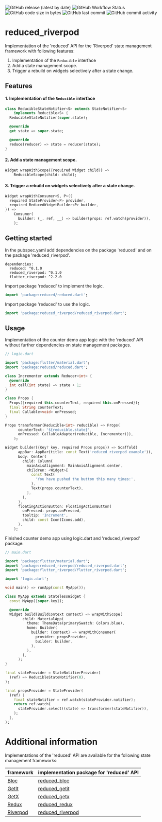 ![GitHub release (latest by date)](https://img.shields.io/github/v/release/partmaster/reduced_riverpod)
![GitHub Workflow Status](https://img.shields.io/github/actions/workflow/status/partmaster/reduced_riverpod/dart.yml)
![GitHub code size in bytes](https://img.shields.io/github/languages/code-size/partmaster/reduced_riverpod)
![GitHub last commit](https://img.shields.io/github/last-commit/partmaster/reduced_riverpod)
![GitHub commit activity](https://img.shields.io/github/commit-activity/m/partmaster/reduced_riverpod)
# reduced_riverpod

Implementation of the 'reduced' API for the 'Riverpod' state management framework with following features:

1. Implementation of the ```Reducible``` interface 
2. Add a state management scope.
3. Trigger a rebuild on widgets selectively after a state change.

## Features

#### 1. Implementation of the ```Reducible``` interface 

```dart
class ReducibleStateNotifier<S> extends StateNotifier<S>
    implements Reducible<S> {
  ReducibleStateNotifier(super.state);

  @override
  get state => super.state;

  @override
  reduce(reducer) => state = reducer(state);
}
```

#### 2. Add a state management scope.

```dart
Widget wrapWithScope({required Widget child}) =>
    ReducibleScope(child: child);
```

#### 3. Trigger a rebuild on widgets selectively after a state change.

```dart
Widget wrapWithConsumer<S, P>({
  required StateProvider<P> provider,
  required ReducedWidgetBuilder<P> builder,
}) =>
    Consumer(
      builder: (_, ref, __) => builder(props: ref.watch(provider)),
    );
```

## Getting started

In the pubspec.yaml add dependencies on the package 'reduced' and on the package  'reduced_riverpod'.

```
dependencies:
  reduced: ^0.1.0
  reduced_riverpod: ^0.1.0
  flutter_riverpod: ^2.2.0
```

Import package 'reduced' to implement the logic.

```dart
import 'package:reduced/reduced.dart';
```

Import package 'reduced' to use the logic.

```dart
import 'package:reduced_riverpod/reduced_riverpod.dart';
```

## Usage

Implementation of the counter demo app logic with the 'reduced' API without further dependencies on state management packages.

```dart
// logic.dart

import 'package:flutter/material.dart';
import 'package:reduced/reduced.dart';

class Incrementer extends Reducer<int> {
  @override
  int call(int state) => state + 1;
}

class Props {
  Props({required this.counterText, required this.onPressed});
  final String counterText;
  final Callable<void> onPressed;
}

Props transformer(Reducible<int> reducible) => Props(
      counterText: '${reducible.state}',
      onPressed: CallableAdapter(reducible, Incrementer()),
    );

Widget builder({Key? key, required Props props}) => Scaffold(
      appBar: AppBar(title: const Text('reduced_riverpod example')),
      body: Center(
        child: Column(
          mainAxisAlignment: MainAxisAlignment.center,
          children: <Widget>[
            const Text(
              'You have pushed the button this many times:',
            ),
            Text(props.counterText),
          ],
        ),
      ),
      floatingActionButton: FloatingActionButton(
        onPressed: props.onPressed,
        tooltip: 'Increment',
        child: const Icon(Icons.add),
      ),
    );
```

Finished counter demo app using logic.dart and 'reduced_riverpod' package:

```dart
// main.dart

import 'package:flutter/material.dart';
import 'package:reduced_riverpod/reduced_riverpod.dart';
import 'package:flutter_riverpod/flutter_riverpod.dart';

import 'logic.dart';

void main() => runApp(const MyApp());

class MyApp extends StatelessWidget {
  const MyApp({super.key});

  @override
  Widget build(BuildContext context) => wrapWithScope(
        child: MaterialApp(
          theme: ThemeData(primarySwatch: Colors.blue),
          home: Builder(
            builder: (context) => wrapWithConsumer(
              provider: propsProvider,
              builder: builder,
            ),
          ),
        ),
      );
}

final stateProvider = StateNotifierProvider(
  (ref) => ReducibleStateNotifier(0),
);

final propsProvider = StateProvider(
  (ref) {
    final stateNotifier = ref.watch(stateProvider.notifier);
    return ref.watch(
      stateProvider.select((state) => transformer(stateNotifier)),
    );
  },
);
```

# Additional information

Implementations of the 'reduced' API are available for the following state management frameworks:

|framework|implementation package for 'reduced' API|
|---|---|
|[Bloc](https://bloclibrary.dev/#/)|[reduced_bloc](https://github.com/partmaster/reduced_bloc)|
|[GetIt](https://pub.dev/packages/get_it)|[reduced_getit](https://github.com/partmaster/reduced_getit)|
|[GetX](https://pub.dev/packages/get)|[reduced_getx](https://github.com/partmaster/reduced_getx)|
|[Redux](https://pub.dev/packages/redux)|[reduced_redux](https://github.com/partmaster/reduced_redux)|
|[Riverpod](https://riverpod.dev/)|[reduced_riverpod](https://github.com/partmaster/reduced_riverpod)|
